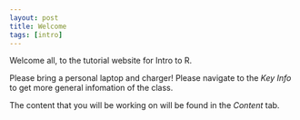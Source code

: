 ```yaml
---
layout: post
title: Welcome
tags: [intro]
---
```


Welcome all, to the tutorial website for Intro to R.

Please bring a personal laptop and charger! Please navigate to the *Key Info* to get more general infomation of the class.

The content that you will be working on will be found in the *Content* tab. 






